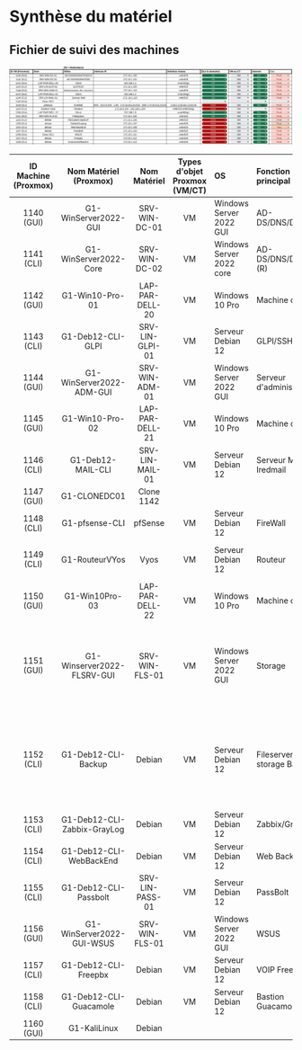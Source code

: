 # Synthèse du matériel

## Fichier de suivi des machines


![Suivi machines](https://github.com/WildCodeSchool/TSSR-ANGOU-P3-G1/blob/main/SCREENS-PAR-SPRINT/SCREENS_SPRINT2/Suivimachines.png)

| ID Machine (Proxmox) | Nom Matériel (Proxmox) | Nom Matériel | Types d'objet Proxmox (VM/CT) | OS | Fonction principal | N° carte réseau | Adresse IP/CIDR | Info HDD | Info RAM | Info CPU
|:-:|:-:|:-:|:-:|:-|:-|:-|:-|:-|:-|:-|
| 1140 (GUI) | G1-WinServer2022-GUI | SRV-WIN-DC-01 | VM |Windows Server 2022 GUI|AD-DS/DNS/DHCP|VMBR525|172.18.1.100/24| 2 Disques de 32Go|4Go|2 coeurs
| 1141 (CLI) | G1-WinServer2022-Core | SRV-WIN-DC-02 | VM |Windows Server 2022 core |AD-DS/DNS/DHCP (R) |VMBR525|172.18.1.101/24| 1 Disque de 32Go|2Go |1 coeur
| 1142 (GUI) | G1-Win10-Pro-01 | LAP-PAR-DELL-20 | VM |Windows 10 Pro | Machine cliente | VMBR500G1|192.168.1.X/24 (DHCP)| 1 Disque de 50Go|2Go |2 coeurs
| 1143 (CLI) | G1-Deb12-CLI-GLPI | SRV-LIN-GLPI-01 | VM | Serveur Debian 12 | GLPI/SSH | VMBR525|172.18.1.105/24| 1 Disque de 32Go|2Go |1 coeur
| 1144 (GUI) | G1-WinServer2022-ADM-GUI | SRV-WIN-ADM-01 | VM | Windows Server 2022 GUI | Serveur d'administration | VMBR525 | 172.18.1.110/24| 1 Disque de 32Go|4Go |2 coeurs
| 1145 (GUI) | G1-Win10-Pro-02 | LAP-PAR-DELL-21 | VM | Windows 10 Pro | Machine cliente | VMBR500G1|192.168.1.X/24 (DHCP)| 1 Disque de 50Go|2Go |2 coeurs 
| 1146 (CLI) | G1-Deb12-MAIL-CLI | SRV-LIN-MAIL-01 | VM | Serveur Debian 12 |Serveur Mail Iredmail | VMBR525|172.18.1.115/24| 1 Disque de 50Go|4Go |2 coeurs 
| 1147 (GUI) | G1-CLONEDC01 | Clone 1142 |  |
| 1148 (CLI) | G1-pfsense-CLI | pfSense | VM | Serveur Debian 12 | FireWall | VMBR525|172.18.255.254/16| 1 Disque de 8Go|2Go |2 coeurs 
| 1149 (CLI) | G1-RouteurVYos | Vyos | VM | Serveur Debian 12 | Routeur | VMBR525|172.18.0.100/16| 1 Disque de 15Go|2Go |1 coeurs
| 1150 (GUI) | G1-Win10Pro-03 | LAP-PAR-DELL-22 | VM |Windows 10 Pro | Machine cliente | VMBR500G1|192.168.1.X/24 (DHCP)| 1 Disque de 50Go|2Go |2 coeurs
| 1151 (GUI) | G1-Winserver2022-FLSRV-GUI | SRV-WIN-FLS-01 | VM |Windows Server 2022 GUI |Storage |VMBR525|172.18.1.102/24| 1 Disque de 32Go et 2 disques RAID1 de 20Go|4Go |2 coeurs
| 1152 (CLI) | G1-Deb12-CLI-Backup | Debian |VM | Serveur Debian 12 | Fileserver storage Backup | VMBR525|172.18.1.106/24| 1 Disque de 32go et 2 disques RAID 1 en LVM de 20Go|4Go |1 coeurs
| 1153 (CLI) | G1-Deb12-CLI-Zabbix-GrayLog | Debian | VM | Serveur Debian 12 | Zabbix/Graylog | VMBR525|172.18.107/24| 1 Disque de 8Go|2Go |2 coeurs
| 1154 (CLI) | G1-Deb12-CLI-WebBackEnd | Debian | VM | Serveur Debian 12 | Web BackEnd | VMBR525 | 172.18.108/24| 1 Disque de 8Go|2Go |2 coeurs
| 1155 (CLI) | G1-Deb12-CLI-Passbolt | SRV-LIN-PASS-01 | VM |Serveur Debian 12 |PassBolt | VMBR525 | 172.18.109/24| 1 Disque de 8Go|2Go |2 coeurs
| 1156 (GUI) | G1-WinServer2022-GUI-WSUS | SRV-WIN-FLS-01 | VM |Windows Server 2022 GUI | WSUS | VMBR525 | 172.18.10/24| 1 Disque de 8Go|2Go |2 coeurs
| 1157 (CLI) | G1-Deb12-CLI-Freepbx | Debian | VM | Serveur Debian 12 | VOIP Freepbx | VMBR525 | 172.18.10/24| 1 Disque de 8Go|2Go |2 coeurs
| 1158 (CLI) | G1-Deb12-CLI-Guacamole | Debian | VM |Serveur Debian 12 | Bastion Guacamole| VMBR525 | 172.18.10/24| 1 Disque de 8Go|2Go |2 coeurs
| 1160 (GUI) | G1-KaliLinux | Debian |  
